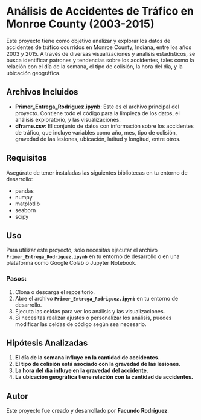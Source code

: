 # Análisis de Accidentes de Tráfico en Monroe County (2003-2015)

Este proyecto tiene como objetivo analizar y explorar los datos de accidentes de tráfico ocurridos en Monroe County, Indiana, entre los años 2003 y 2015. A través de diversas visualizaciones y análisis estadísticos, se busca identificar patrones y tendencias sobre los accidentes, tales como la relación con el día de la semana, el tipo de colisión, la hora del día, y la ubicación geográfica.

## Archivos Incluidos

- **Primer_Entrega_Rodriguez.ipynb**: Este es el archivo principal del proyecto. Contiene todo el código para la limpieza de los datos, el análisis exploratorio, y las visualizaciones.
- **dframe.csv**: El conjunto de datos con información sobre los accidentes de tráfico, que incluye variables como año, mes, tipo de colisión, gravedad de las lesiones, ubicación, latitud y longitud, entre otros.

## Requisitos

Asegúrate de tener instaladas las siguientes bibliotecas en tu entorno de desarrollo:

- pandas
- numpy
- matplotlib
- seaborn
- scipy


## Uso

Para utilizar este proyecto, solo necesitas ejecutar el archivo **`Primer_Entrega_Rodriguez.ipynb`** en tu entorno de desarrollo o en una plataforma como Google Colab o Jupyter Notebook.

### Pasos:
1. Clona o descarga el repositorio.
2. Abre el archivo **`Primer_Entrega_Rodriguez.ipynb`** en tu entorno de desarrollo.
3. Ejecuta las celdas para ver los análisis y las visualizaciones.
4. Si necesitas realizar ajustes o personalizar los análisis, puedes modificar las celdas de código según sea necesario.

## Hipótesis Analizadas

1. **El día de la semana influye en la cantidad de accidentes.**
2. **El tipo de colisión está asociado con la gravedad de las lesiones.**
3. **La hora del día influye en la gravedad del accidente.**
4. **La ubicación geográfica tiene relación con la cantidad de accidentes.**

## Autor

Este proyecto fue creado y desarrollado por **Facundo Rodríguez**.

